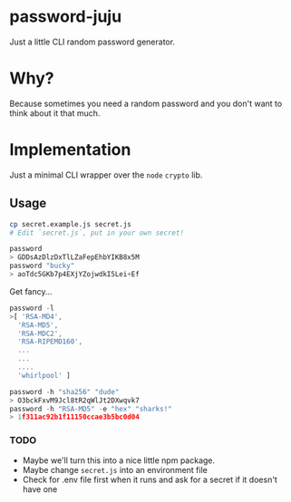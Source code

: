 # password-juju

Just a little CLI random password generator.

# Why?

Because sometimes you need a random password and you don't want to think about it that much.

# Implementation

Just a minimal CLI wrapper over the `node` `crypto` lib.

## Usage

```bash
cp secret.example.js secret.js
# Edit `secret.js`, put in your own secret!
```

```js
password
> GDDsAzDlzDxTlLZaFepEhbYIKB8x5M
password "bucky"
> aoTdc5GKb7p4EXjYZojwdkI5Lei+Ef
```

Get fancy...
```js
password -l
>[ 'RSA-MD4',
  'RSA-MD5',
  'RSA-MDC2',
  'RSA-RIPEMD160',
  ...
  ...
  ....
  'whirlpool' ]

password -h "sha256" "dude"
> O3bckFxvM9Jcl8tR2qWlJt2DXwqvk7
password -h "RSA-MD5" -e "hex" "sharks!"
> 1f311ac92b1f11150ccae3b5bc0d04
```

### TODO

- Maybe we'll turn this into a nice little npm package.
- Maybe change `secret.js` into an environment file
- Check for .env file first when it runs and ask for a secret if it doesn't have one
